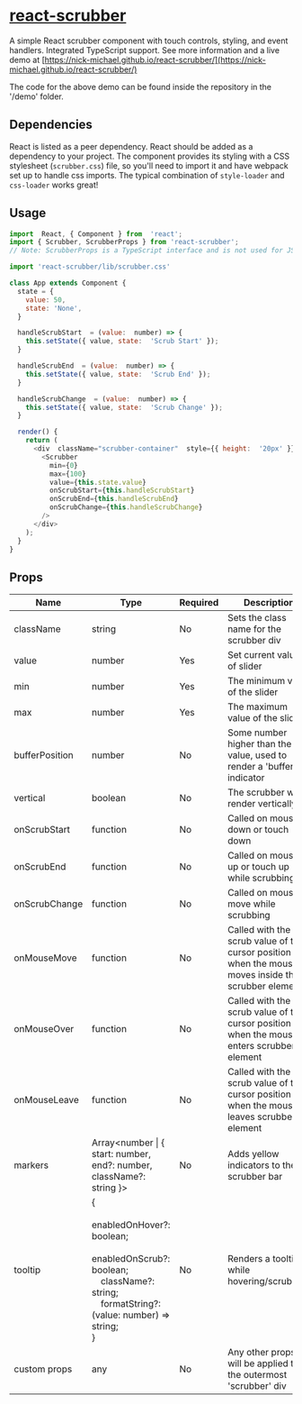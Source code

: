 # [react-scrubber](https://nick-michael.github.io/react-scrubber/)
A simple React scrubber component with touch controls, styling, and event handlers. Integrated TypeScript support. See more information and a live demo at [https://nick-michael.github.io/react-scrubber/](https://nick-michael.github.io/react-scrubber/)

The code for the above demo can be found inside the repository in the '/demo' folder.

## Dependencies
React is listed as a peer dependency. React should be added as a dependency to your project. The component provides its styling with a CSS stylesheet (`scrubber.css`) file, so you'll need to import it and have webpack set up to handle css imports. The typical combination of `style-loader` and `css-loader` works great!

## Usage
```js
import  React, { Component } from  'react';
import { Scrubber, ScrubberProps } from 'react-scrubber';
// Note: ScrubberProps is a TypeScript interface and is not used for JS projects

import 'react-scrubber/lib/scrubber.css'

class App extends Component {
  state = {
    value: 50,
    state: 'None',
  }

  handleScrubStart  = (value:  number) => {
    this.setState({ value, state:  'Scrub Start' });
  }

  handleScrubEnd  = (value:  number) => {
    this.setState({ value, state:  'Scrub End' });
  }

  handleScrubChange  = (value:  number) => {
    this.setState({ value, state:  'Scrub Change' });
  }

  render() {
    return (
      <div  className="scrubber-container"  style={{ height:  '20px' }}>
        <Scrubber
          min={0}
          max={100}
          value={this.state.value}
          onScrubStart={this.handleScrubStart}
          onScrubEnd={this.handleScrubEnd}
          onScrubChange={this.handleScrubChange}
        />
      </div>
    );
  }
}
```

## Props
| Name | Type | Required | Description |
|--|--|--|--|
| className | string | No | Sets the class name for the scrubber div
| value | number | Yes | Set current value of slider
| min | number | Yes | The minimum value of the slider
| max | number | Yes | The maximum value of the slider
| bufferPosition | number | No | Some number higher than the value, used to render a 'buffer' indicator
| vertical | boolean | No | The scrubber will render vertically
| onScrubStart | function | No | Called on mouse down or touch down
| onScrubEnd | function | No | Called on mouse up or touch up while scrubbing
| onScrubChange | function | No | Called on mouse move while scrubbing
| onMouseMove | function | No | Called with the scrub value of the cursor position when the mouse moves inside the scrubber element
| onMouseOver | function | No | Called with the scrub value of the cursor position when the mouse enters scrubber element
| onMouseLeave | function | No | Called with the scrub value of the cursor position when the mouse leaves scrubber element
| markers | Array<number \| { start: number, end?: number, className?: string }> | No | Adds yellow indicators to the scrubber bar
| tooltip | {<br /> &emsp;enabledOnHover?: boolean;<br /> &emsp;enabledOnScrub?: boolean;<br /> &emsp;className?: string;<br /> &emsp;formatString?: (value: number) => string;<br/>} | No | Renders a tooltip while hovering/scrubbing
| custom props | any | No | Any other props will be applied to the outermost 'scrubber' div
